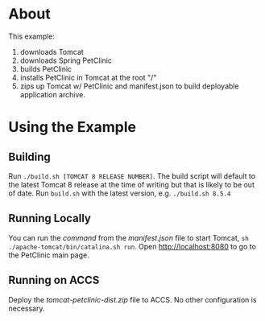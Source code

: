 About
=====

This example:

1.  downloads Tomcat
2.  downloads Spring PetClinic
3.  builds PetClinic
4.  installs PetClinic in Tomcat at the root "/"
5.  zips up Tomcat w/ PetClinic and manifest.json to build deployable application archive.

Using the Example
=================

Building
--------

Run `./build.sh [TOMCAT 8 RELEASE NUMBER]`.  The build script will default to
the latest Tomcat 8 release at the time of writing but that is likely to be
out of date.  Run `build.sh` with the latest version, e.g. `./build.sh 8.5.4`

Running Locally
---------------

You can run the *command* from the *manifest.json* file to start Tomcat,
`sh ./apache-tomcat/bin/catalina.sh run`.  Open <http://localhost:8080> to
go to the PetClinic main page.

Running on ACCS
---------------

Deploy the *tomcat-petclinic-dist.zip* file to ACCS.  No other configuration
is necessary.
